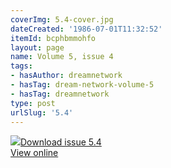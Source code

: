```yaml
---
coverImg: 5.4-cover.jpg
dateCreated: '1986-07-01T11:32:52'
itemId: bcphbmmohfo
layout: page
name: Volume 5, issue 4
tags:
- hasAuthor: dreamnetwork
- hasTag: dream-network-volume-5
- hasTag: dreamnetwork
type: post
urlSlug: '5.4'
---
```

<img class="card-journal-img" src="../images/5.4-rect.jpg"/><a href="../files/pdfs/Volume_5/5.4-Dream-Network-Bulletin_Volume-5-Number-4.pdf" download="">Download issue 5.4</a><br><a href="../files/pdfs/Volume_5/5.4-Dream-Network-Bulletin_Volume-5-Number-4.pdf">View online</a>